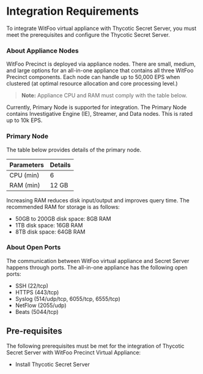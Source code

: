[title]: # (Requirements)
[tags]: # (witfoo, requirements)
[priority]: # (2)
[display]: # (all)
# Integration Requirements

To integrate WitFoo virtual appliance with Thycotic Secret Server, you must meet the prerequisites and configure the Thycotic Secret Server.

### About Appliance Nodes

WitFoo Precinct is deployed via appliance nodes. There are small, medium, and large options for an all-in-one appliance that contains all three WitFoo Precinct components. Each node can handle up to 50,000 EPS when clustered (at optimal resource allocation and core processing level.)

>**Note:** Appliance CPU and RAM must comply with the table below.

Currently, Primary Node is supported for integration. The Primary Node contains Investigative Engine (IE), Streamer, and Data nodes. This is rated up to 10k
EPS.

### Primary Node

The table below provides details of the primary node.

| Parameters      | Details          |
|-----------------|------------------|
| CPU (min)       | 6                |
| RAM (min)       | 12 GB            |

<!-- | Ubuntu Download | Ubuntu 18.04 LTS | -->

Increasing RAM reduces disk input/output and improves query time. The recommended RAM for storage is as follows:

* 50GB to 200GB disk space: 8GB RAM
* 1TB disk space: 16GB RAM
* 8TB disk space: 64GB RAM

### About Open Ports

The communication between WitFoo virtual appliance and Secret Server happens through ports. The all-in-one appliance has the following open ports:

* SSH (22/tcp)
* HTTPS (443/tcp)
* Syslog (514/udp/tcp, 6055/tcp, 6555/tcp)
* NetFlow (2055/udp)
* Beats (5044/tcp)

## Pre-requisites

The following prerequisites must be met for the integration of Thycotic Secret Server with WitFoo Precinct Virtual Appliance:

* Install Thycotic Secret Server
